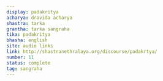 ```yaml
---
display: padakritya
acharya: dravida acharya
shastra: tarka
grantha: tarka sangraha
tika: padakritya
bhasha: english
site: audio links
link: http://shastranethralaya.org/discourse/padakrtya/
number: 11
status: complete
tag: sangraha
---
```

